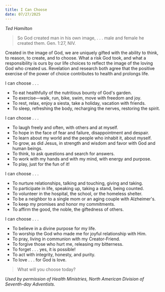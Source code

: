 ```yaml
---
title: I Can Choose
date: 07/27/2025
---
```


_Ted Hamilton_

> <p></p>
> So God created man in his own image, . . . male and female he created them. Gen. 1:27, NIV.

Created in the image of God, we are uniquely gifted with the ability to think, to reason, to create, and to choose. What a risk God took, and what a responsibility is ours by our life choices to reflect the image of the loving God who created us. Revelation and research both agree that the positive exercise of the power of choice contributes to health and prolongs life.

I can choose . . .

- To eat healthfully of the nutritious bounty of God's garden.
- To exercise—walk, run, bike, swim, move with freedom and joy.
- To rest, relax, enjoy a siesta, take a holiday, vacation with friends.
- To sleep, refreshing the body, recharging the nerves, restoring the spirit.

I can choose . . .

- To laugh freely and often, with others and at myself.
- To hope in the face of fear and failure, disappointment and despair.
- To learn about my world and the people who inhabit it, about myself.
- To grow, as did Jesus, in strength and wisdom and favor with God and human beings.
- To think, to ask questions and search for answers.
- To work with my hands and with my mind, with energy and purpose.
- To play, just for the fun of it!

I can choose . . .

- To nurture relationships, talking and touching, giving and taking.
- To participate in life, speaking up, taking a stand, being counted.
- To volunteer in the hospital, the school, or the homeless shelter.
- To be a neighbor to a single mom or an aging couple with Alzheimer's.
- To keep my promises and honor my commitments.
- To affirm the good, the noble, the giftedness of others.

I can choose . . .

- To believe in a divine purpose for my life.
- To worship the God who made me for joyful relationship with Him.
- To pray, living in communion with my Creator-Friend.
- To forgive those who hurt me, releasing my bitterness.
- To forget . . . yes, it is possible!
- To act with integrity, honesty, and purity.
- To love . . . for God is love.

><callout></callout>
> What will you choose today?

_Used by permission of Health Ministries, North American Division of Seventh-day Adventists._
